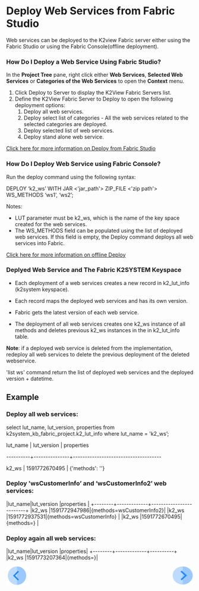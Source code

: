 # Deploy Web Services from Fabric Studio

Web services can be deployed to the K2view Fabric server either using the Fabric Studio or using the Fabric Console(offline deployment).

### How Do I Deploy a Web Service Using Fabric Studio?

In the **Project Tree** pane, right click either **Web Services**, **Selected Web Services** or **Categories of the Web Services** to open the **Context** menu.

1. Click Deploy to Server to display the K2View Fabric Servers list.
2. Define the K2View Fabric Server to Deploy to open the following deployment options: 
   1. Deploy all web services.
   2. Deploy select list of categories - All the web services related to the selected categories are deployed.
   3. Deploy selected list of web services.
   4. Deploy stand alone web service.

[Click here for more information on Deploy from Fabric Studio](/articles/16_deploy_fabric/02_deploy_from_Fabric_Studio.md)

### How Do I Deploy Web Service using  Fabric Console?

Run the deploy command using the following syntax:

DEPLOY ‘k2_ws’ WITH JAR <'jar_path'> ZIP_FILE <'zip path'> WS_METHODS ‘ws1’, ‘ws2’;  

Notes: 

- LUT parameter must be k2_ws, which is the name of the key space created for the web services. 
- The WS_METHODS field can be populated using the list of deployed web services. If this field is empty, the Deploy command deploys all web services into Fabric. 

[Click here for more information on offline Deploy](/articles/16_deploy_fabric/03_offline_deploy.md)

### Deplyed Web Service and The Fabric K2SYSTEM Keyspace  

- Each deployment of a web services creates a new record in k2_lut_info (k2system keyspace). 

- Each record maps the deployed web services and has its own version.

- Fabric gets the latest version of each web service.

- The deployment of all web services creates one k2_ws instance of all methods and deletes previous k2_ws instances in the in k2_lut_info table.


**Note**: if a deployed web service is deleted from the implementation, redeploy all web services to delete the previous deployment of the deleted webservice.

'list ws' command return the list of deployed web services and the deployed version + datetime.

## Example 

### Deploy all web services: 

select lut_name, lut_version, properties from k2system_kb_fabric_project.k2_lut_info where lut_name = 'k2_ws’; 

lut_name | lut_version  | properties

----------+---------------+-------------------------------------

k2_ws | 1591772670495 | {'methods': ''}

### Deploy 'wsCustomerInfo’ and ‘wsCustomerInfo2’ web services:

|lut_name|lut_version  |properties               |
+--------+-------------+-------------------------+
|k2_ws   |1591772947986|{methods=wsCustomerInfo2}|
|k2_ws   |1591772937531|{methods=wsCustomerInfo}  |
|k2_ws   |1591772670495|{methods=}                                |

### Deploy again all web services:

|lut_name|lut_version  |properties|
+--------+-------------+----------+
|k2_ws   |1591773207364|{methods=}|

[![Previous](/articles/images/Previous.png)](/articles/15_web_services/06_web_services_code_examples.md)[<img align="right" width="60" height="54" src="/articles/images/Next.png">](/articles/15_web_services/08_web_services_input_parameters.md)
